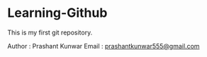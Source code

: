 # Learning-Github
This is my first git repository.

Author : Prashant Kunwar
Email : prashantkunwar555@gmail.com
